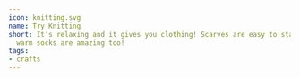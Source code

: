 ```yaml
---
icon: knitting.svg
name: Try Knitting
short: It's relaxing and it gives you clothing! Scarves are easy to start with, but
  warm socks are amazing too!
tags:
- crafts
---
```

